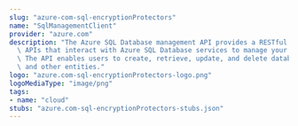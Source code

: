 ```yaml
---
slug: "azure-com-sql-encryptionProtectors"
name: "SqlManagementClient"
provider: "azure.com"
description: "The Azure SQL Database management API provides a RESTful set of web\
  \ APIs that interact with Azure SQL Database services to manage your databases.\
  \ The API enables users to create, retrieve, update, and delete databases, servers,\
  \ and other entities."
logo: "azure.com-sql-encryptionProtectors-logo.png"
logoMediaType: "image/png"
tags:
- name: "cloud"
stubs: "azure.com-sql-encryptionProtectors-stubs.json"
---
```

